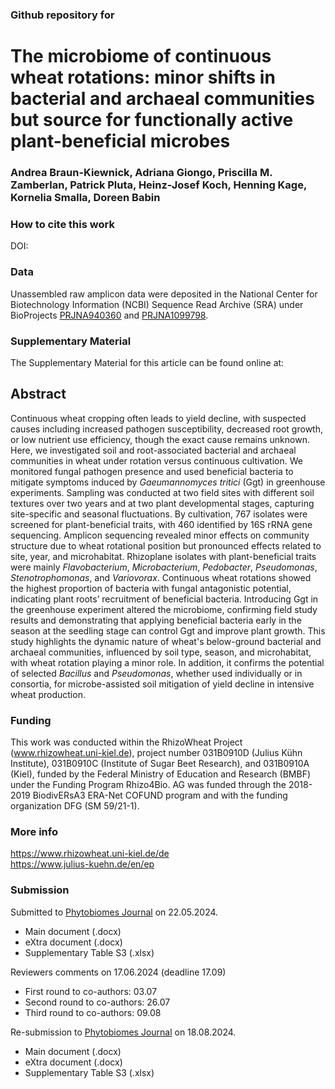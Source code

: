 ### Github repository for 
# The microbiome of continuous wheat rotations: minor shifts in bacterial and archaeal communities but source for functionally active plant-beneficial microbes
### Andrea Braun-Kiewnick, Adriana Giongo, Priscilla M. Zamberlan, Patrick Pluta, Heinz-Josef Koch, Henning Kage, Kornelia Smalla, Doreen Babin

### How to cite this work
DOI: 

### Data
Unassembled raw amplicon data were deposited in the National Center for Biotechnology Information (NCBI) Sequence Read Archive (SRA) under BioProjects 
[PRJNA940360](https://www.ncbi.nlm.nih.gov/bioproject/PRJNA940360/) and [PRJNA1099798](https://www.ncbi.nlm.nih.gov/bioproject/PRJNA1099798/).

### Supplementary Material
The Supplementary Material for this article can be found online at: 

## Abstract
Continuous wheat cropping often leads to yield decline, with suspected causes including increased pathogen susceptibility, decreased root growth, or low nutrient use efficiency, though the exact cause remains unknown. Here, we investigated soil and root-associated bacterial and archaeal communities in wheat under rotation versus continuous cultivation. We monitored fungal pathogen presence and used beneficial bacteria to mitigate symptoms induced by *Gaeumannomyces tritici* (Ggt) in greenhouse experiments. Sampling was conducted at two field sites with different soil textures over two years and at two plant developmental stages, capturing site-specific and seasonal fluctuations. By cultivation, 767 isolates were screened for plant-beneficial traits, with 460 identified by 16S rRNA gene sequencing. Amplicon sequencing revealed minor effects on community structure due to wheat rotational position but pronounced effects related to site, year, and microhabitat. Rhizoplane isolates with plant-beneficial traits were mainly *Flavobacterium*, *Microbacterium*, *Pedobacter*, *Pseudomonas*, *Stenotrophomonas*, and *Variovorax*. Continuous wheat rotations showed the highest proportion of bacteria with fungal antagonistic potential, indicating plant roots’ recruitment of beneficial bacteria. Introducing Ggt in the greenhouse experiment altered the microbiome, confirming field study results and demonstrating that applying beneficial bacteria early in the season at the seedling stage can control Ggt and improve plant growth. This study highlights the dynamic nature of wheat's below-ground bacterial and archaeal communities, influenced by soil type, season, and microhabitat, with wheat rotation playing a minor role. In addition, it confirms the potential of selected *Bacillus* and *Pseudomonas*, whether used individually or in consortia, for microbe-assisted soil mitigation of yield decline in intensive wheat production.

### Funding
This work was conducted within the RhizoWheat Project (www.rhizowheat.uni-kiel.de), project number 031B0910D (Julius Kühn Institute), 031B0910C (Institute of Sugar Beet Research), and 031B0910A (Kiel), funded by the Federal Ministry of Education and Research (BMBF) under the Funding Program Rhizo4Bio. AG was funded through the 2018-2019 BiodivERsA3 ERA-Net COFUND program and with the funding organization DFG (SM 59/21-1).

### More info
https://www.rhizowheat.uni-kiel.de/de \
https://www.julius-kuehn.de/en/ep

### Submission
Submitted to [Phytobiomes Journal](https://www.ncbi.nlm.nih.gov/bioproject/PRJNA940360/) on 22.05.2024. 
- Main document (.docx)
- eXtra document (.docx)
- Supplementary Table S3 (.xlsx)

Reviewers comments on 17.06.2024 (deadline 17.09)
- First round to co-authors: 03.07
- Second round to co-authors: 26.07
- Third round to co-authors: 09.08

Re-submission to [Phytobiomes Journal](https://www.ncbi.nlm.nih.gov/bioproject/PRJNA940360/) on 18.08.2024. 
- Main document (.docx)
- eXtra document (.docx)
- Supplementary Table S3 (.xlsx)
